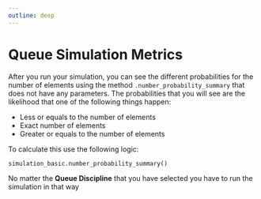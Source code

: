```yaml
---
outline: deep
---
```


# Queue Simulation Metrics

After you run your simulation, you can see the different probabilities for the number of elements using the method `.number_probability_summary` that does not have any parameters. The probabilities that you will see are the likelihood that one of the following things happen:

- Less or equals to the number of elements
- Exact number of elements
- Greater or equals to the number of elements

To calculate this use the following logic:

```python
simulation_basic.number_probability_summary()
```

No matter the **Queue Discipline** that you have selected you have to run the simulation in that way

